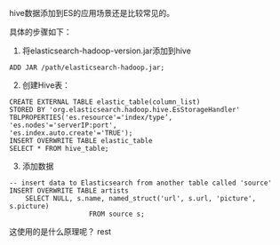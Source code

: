 hive数据添加到ES的应用场景还是比较常见的。

具体的步骤如下：
1. 将elasticsearch-hadoop-version.jar添加到hive
```
ADD JAR /path/elasticsearch-hadoop.jar;
```

2. 创建Hive表：
```
CREATE EXTERNAL TABLE elastic_table(column_list)
STORED BY 'org.elasticsearch.hadoop.hive.EsStorageHandler'
TBLPROPERTIES('es.resource'='index/type’,
'es.nodes'='serverIP:port',
'es.index.auto.create'='TRUE');
INSERT OVERWRITE TABLE elastic_table 
SELECT * FROM hive_table;
```

3. 添加数据
```
-- insert data to Elasticsearch from another table called 'source'
INSERT OVERWRITE TABLE artists
    SELECT NULL, s.name, named_struct('url', s.url, 'picture', s.picture)
                    FROM source s;
```

这使用的是什么原理呢？
rest


